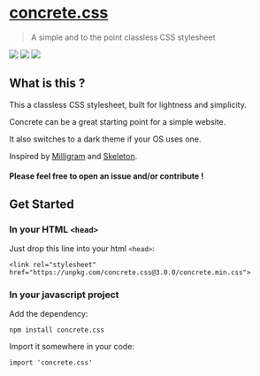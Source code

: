 # [concrete.css](https://concrete.style)

> A simple and to the point classless CSS stylesheet

[![](https://img.shields.io/npm/v/concrete.css.svg)](https://www.npmjs.com/package/concrete.css)
[![](https://img.shields.io/bundlephobia/minzip/concrete.css.svg)](https://bundlephobia.com/result?p=concrete.css)
[![](https://img.shields.io/npm/dw/concrete.css.svg)](https://www.npmjs.com/package/concrete.css)

## What is this ?

This a classless CSS stylesheet, built for lightness and simplicity.

Concrete can be a great starting point for a simple website.

It also switches to a dark theme if your OS uses one.
 
Inspired by [Milligram](https://milligram.io/) and [Skeleton](http://getskeleton.com/).

#### Please feel free to open an issue and/or contribute !

## Get Started

### In your HTML `<head>`
Just drop this line into your html `<head>`:
```
<link rel="stylesheet" href="https://unpkg.com/concrete.css@3.0.0/concrete.min.css">
```

### In your javascript project
Add the dependency:
```
npm install concrete.css
```
Import it somewhere in your code:
```
import 'concrete.css'
```
